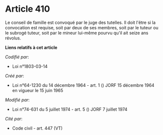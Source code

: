 # Article 410

Le conseil de famille est convoqué par le juge des tutelles. Il doit l'être si la convocation est requise, soit par deux de
ses membres, soit par le tuteur ou le subrogé tuteur, soit par le mineur lui-même pourvu qu'il ait seize ans révolus.

**Liens relatifs à cet article**

_Codifié par_:

  - Loi n°1803-03-14

_Créé par_:

  - Loi n°64-1230 du 14 décembre 1964 - art. 1 () JORF 15 décembre 1964 en vigueur le 15 juin 1965

_Modifié par_:

  - Loi n°74-631 du 5 juillet 1974 - art. 5 () JORF 7 juillet 1974

_Cité par_:

  - Code civil - art. 447 (VT)
